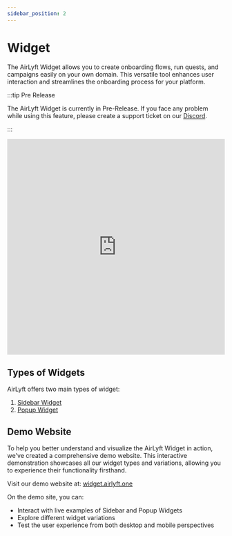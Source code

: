 ```yaml
---
sidebar_position: 2
---
```


# Widget

The AirLyft Widget allows you to create onboarding flows, run quests, and campaigns easily on your own domain. This versatile tool enhances user interaction and streamlines the onboarding process for your platform.

:::tip Pre Release

The AirLyft Widget is currently in Pre-Release. If you face any problem while using this feature, please create a support ticket on our [Discord](https://discord.gg/bx6ZCTwbYw).

:::

<iframe width="100%" height="500px" src="https://www.youtube.com/embed/ru6Xj_m07Gw?si=BgFl8Zgr-JSC7HR-" title="YouTube video player" frameborder="0" allow="accelerometer; autoplay; clipboard-write; encrypted-media; gyroscope; picture-in-picture; web-share" allowfullscreen></iframe>

## Types of Widgets

AirLyft offers two main types of widget:

1. [Sidebar Widget](#sidebar-widget)
2. [Popup Widget](#popup-widget)

## Demo Website

To help you better understand and visualize the AirLyft Widget in action, we've created a comprehensive demo website. This interactive demonstration showcases all our widget types and variations, allowing you to experience their functionality firsthand.

Visit our demo website at: [widget.airlyft.one](https://widget.airlyft.one/)

On the demo site, you can:

- Interact with live examples of Sidebar and Popup Widgets
- Explore different widget variations
- Test the user experience from both desktop and mobile perspectives
